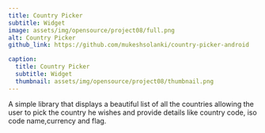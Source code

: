 ```yaml
---
title: Country Picker
subtitle: Widget
image: assets/img/opensource/project08/full.png
alt: Country Picker
github_link: https://github.com/mukeshsolanki/country-picker-android

caption:
  title: Country Picker
  subtitle: Widget
  thumbnail: assets/img/opensource/project08/thumbnail.png
---
```

A simple library that displays a beautiful list of all the countries allowing the user to pick the
country he wishes and provide details like country code, iso code name,currency and flag.
